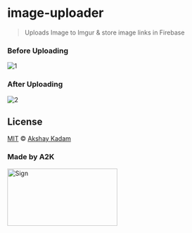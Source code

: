 # image-uploader

> Uploads Image to Imgur & store image links in Firebase

### Before Uploading

![1](http://imgur.com/WZWDY5S.png)

### After Uploading

![2](http://imgur.com/SwQulnv.png)

## License

[MIT](LICENSE.md) © [Akshay Kadam](https://github.com/deadcoder0904)

### Made by A2K

<img src="http://imgur.com/jfmA33n.png" alt="Sign" width=250 height=130 />
